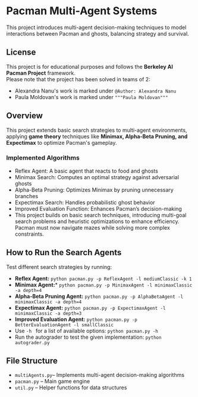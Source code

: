 # Pacman Multi-Agent Systems

This project introduces multi-agent decision-making techniques to model interactions between Pacman and ghosts, balancing strategy and survival.

## License

This project is for educational purposes and follows the **Berkeley AI Pacman Project** framework.  
Please note that the project has been solved in teams of 2:

- Alexandra Nanu's work is marked under `@Author: Alexandra Nanu`
- Paula Moldovan's work is marked under `"""Paula Moldovan"""`

## Overview

This project extends basic search strategies to multi-agent environments, applying **game theory** techniques like **Minimax, Alpha-Beta Pruning, and Expectimax** to optimize Pacman's gameplay.

### Implemented Algorithms
- Reflex Agent: A basic agent that reacts to food and ghosts
- Minimax Search: Computes an optimal strategy against adversarial ghosts
- Alpha-Beta Pruning: Optimizes Minimax by pruning unnecessary branches
- Expectimax Search: Handles probabilistic ghost behavior
- Improved Evaluation Function: Enhances Pacman’s decision-making
- This project builds on basic search techniques, introducing multi-goal search problems and heuristic optimizations to enhance efficiency. Pacman must now navigate mazes while solving more complex constraints.

## How to Run the Search Agents

Test different search strategies by running:
- **Reflex Agent:**
  `python pacman.py -p ReflexAgent -l mediumClassic -k 1`
- **Minimax Agent:***
  `python pacman.py -p MinimaxAgent -l minimaxClassic -a depth=4`
- **Alpha-Beta Pruning Agent:**
  `python pacman.py -p AlphaBetaAgent -l minimaxClassic -a depth=4`
- **Expectimax Agent:**
  `python pacman.py -p ExpectimaxAgent -l minimaxClassic -a depth=3`
- **Improved Evaluation Agent:**
  `python pacman.py -p BetterEvaluationAgent -l smallClassic`
- Use `-h ` for a list of available options:
  `python pacman.py -h`
- Run the autograder to test the given implementation:
  `python autograder.py`

## File Structure
- `multiAgents.py`– Implements multi-agent decision-making algorithms
- `pacman.py` – Main game engine
- `util.py` – Helper functions for data structures
